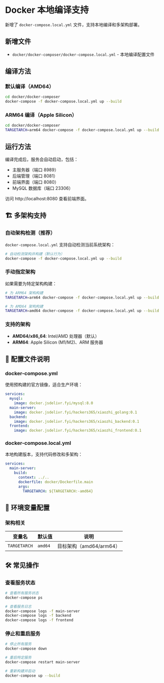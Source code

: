 # Docker 本地编译支持

新增了 `docker-compose.local.yml` 文件，支持本地编译和多架构部署。

## 新增文件

- `docker/docker-composer/docker-compose.local.yml` - 本地编译配置文件

## 编译方法

### 默认编译（AMD64）

```bash
cd docker/docker-composer
docker-compose -f docker-compose.local.yml up --build
```

### ARM64 编译（Apple Silicon）

```bash
cd docker/docker-composer
TARGETARCH=arm64 docker-compose -f docker-compose.local.yml up --build
```

## 运行方法

编译完成后，服务会自动启动，包括：
- 主服务器（端口 8989）
- 后端管理（端口 8081）
- 前端界面（端口 8080）
- MySQL 数据库（端口 23306）

访问 http://localhost:8080 查看前端界面。

## 🏗️ 多架构支持

### 自动架构检测（推荐）

`docker-compose.local.yml` 支持自动检测当前系统架构：

```bash
# 自动检测架构并构建（默认行为）
docker-compose -f docker-compose.local.yml up --build
```

### 手动指定架构

如果需要为特定架构构建：

```bash
# 为 ARM64 架构构建
TARGETARCH=arm64 docker-compose -f docker-compose.local.yml up --build

# 为 AMD64 架构构建
TARGETARCH=amd64 docker-compose -f docker-compose.local.yml up --build
```

### 支持的架构

- **AMD64/x86_64**: Intel/AMD 处理器（默认）
- **ARM64**: Apple Silicon (M1/M2)、ARM 服务器

## 📁 配置文件说明

### docker-compose.yml

使用预构建的官方镜像，适合生产环境：

```yaml
services:
  mysql:
    image: docker.jsdelivr.fyi/mysql:8.0
  main-server:
    image: docker.jsdelivr.fyi/hackers365/xiaozhi_golang:0.1
  backend:
    image: docker.jsdelivr.fyi/hackers365/xiaozhi_backend:0.1
  frontend:
    image: docker.jsdelivr.fyi/hackers365/xiaozhi_frontend:0.1
```

### docker-compose.local.yml

本地构建版本，支持代码修改和多架构：

```yaml
services:
  main-server:
    build:
      context: ../..
      dockerfile: docker/Dockerfile.main
      args:
        TARGETARCH: ${TARGETARCH:-amd64}
```

## 🔧 环境变量配置

### 架构相关

| 变量名 | 默认值 | 说明 |
|-------|-------|------|
| `TARGETARCH` | `amd64` | 目标架构（amd64/arm64） |


## 🛠️ 常见操作

### 查看服务状态

```bash
# 查看所有服务状态
docker-compose ps

# 查看服务日志
docker-compose logs -f main-server
docker-compose logs -f backend
docker-compose logs -f frontend
```

### 停止和重启服务

```bash
# 停止所有服务
docker-compose down

# 重启特定服务
docker-compose restart main-server

# 重新构建并启动
docker-compose up --build
```
